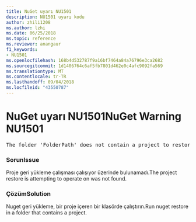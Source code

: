 ```yaml
---
title: NuGet uyarı NU1501
description: NU1501 uyarı kodu
author: zhili1208
ms.author: lzhi
ms.date: 06/25/2018
ms.topic: reference
ms.reviewer: anangaur
f1_keywords:
- NU1501
ms.openlocfilehash: 168b4d532787f9a16bf7464a84a76796e3ca2682
ms.sourcegitcommit: 1d1406764c6af5fb7801d462e0c4afc9092fa569
ms.translationtype: MT
ms.contentlocale: tr-TR
ms.lasthandoff: 09/04/2018
ms.locfileid: "43550787"
---
```

# <a name="nuget-warning-nu1501"></a><span data-ttu-id="f1f8b-103">NuGet uyarı NU1501</span><span class="sxs-lookup"><span data-stu-id="f1f8b-103">NuGet Warning NU1501</span></span>

<pre>The folder 'FolderPath' does not contain a project to restore.</pre>


### <a name="issue"></a><span data-ttu-id="f1f8b-104">Sorun</span><span class="sxs-lookup"><span data-stu-id="f1f8b-104">Issue</span></span>
<span data-ttu-id="f1f8b-105">Proje geri yükleme çalışması çalışıyor üzerinde bulunamadı.</span><span class="sxs-lookup"><span data-stu-id="f1f8b-105">The project restore is attempting to operate on was not found.</span></span> 

### <a name="solution"></a><span data-ttu-id="f1f8b-106">Çözüm</span><span class="sxs-lookup"><span data-stu-id="f1f8b-106">Solution</span></span>
<span data-ttu-id="f1f8b-107">Nuget geri yükleme, bir proje içeren bir klasörde çalıştırın.</span><span class="sxs-lookup"><span data-stu-id="f1f8b-107">Run nuget restore in a folder that contains a project.</span></span> 
